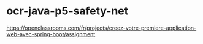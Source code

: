 # ocr-java-p5-safety-net
https://openclassrooms.com/fr/projects/creez-votre-premiere-application-web-avec-spring-boot/assignment
